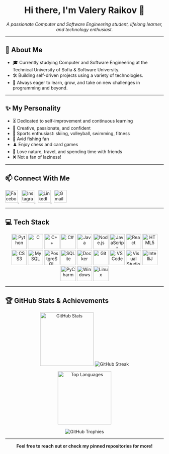 <h1 align="center">Hi there, I'm Valery Raikov 👋</h1>

<p align="center">
  <em>A passionate Computer and Software Engineering student, lifelong learner, and technology enthusiast.</em>
</p>

---

## 💫 About Me

- 🎓 Currently studying Computer and Software Engineering at the Technical University of Sofia & Software University.
- 🛠️ Building self-driven projects using a variety of technologies.
- 🚀 Always eager to learn, grow, and take on new challenges in programming and beyond.

---

## ✨ My Personality

- ⏳ Dedicated to self-improvement and continuous learning
- 🔑 Creative, passionate, and confident
- 🏐 Sports enthusiast: skiing, volleyball, swimming, fitness
- 🎣 Avid fishing fan
- ♟️ Enjoy chess and card games
- 🌅 Love nature, travel, and spending time with friends
- ❌ Not a fan of laziness!

---

## 📫 Connect With Me

<p align="left">
  <a href="https://www.facebook.com/profile.php?id=100008440088832&locale=bg_BG" target="_blank">
    <img src="https://raw.githubusercontent.com/maurodesouza/profile-readme-generator/master/src/assets/icons/social/facebook/default.svg" style="height: 40px;" alt="Facebook" />
  </a>&nbsp
  <a href="https://www.instagram.com/val_raikov/" target="_blank">
    <img src="https://raw.githubusercontent.com/maurodesouza/profile-readme-generator/master/src/assets/icons/social/instagram/default.svg" style="height: 40px;" alt="Instagram" />
  </a>&nbsp
    <a href="https://www.linkedin.com/in/valery-raikov-6b5326253/" target="_blank">
    <img src="https://raw.githubusercontent.com/maurodesouza/profile-readme-generator/master/src/assets/icons/social/linkedin/default.svg" style="height: 40px;" alt="LinkedIn" />
  </a>&nbsp
  <a href="mailto:valeryraikov@gmail.com" target="_blank">
    <img src="https://raw.githubusercontent.com/maurodesouza/profile-readme-generator/master/src/assets/icons/social/gmail/default.svg" style="height: 40px;" alt="Gmail" />
  </a>
</p>

---

## 💻 Tech Stack

<div align="center">
  <img src="https://cdn.jsdelivr.net/gh/devicons/devicon/icons/python/python-original.svg" alt="Python" style="height: 48px;"/>
  <img src="https://cdn.jsdelivr.net/gh/devicons/devicon/icons/c/c-original.svg" alt="C" style="height: 48px;"/>
  <img src="https://cdn.jsdelivr.net/gh/devicons/devicon/icons/cplusplus/cplusplus-original.svg" alt="C++" style="height: 48px;"/>
  <img src="https://cdn.jsdelivr.net/gh/devicons/devicon/icons/csharp/csharp-original.svg" alt="C#" style="height: 48px;"/>
  <img src="https://cdn.jsdelivr.net/gh/devicons/devicon/icons/java/java-original.svg" alt="Java" style="height: 48px;"/>
  <img src="https://cdn.jsdelivr.net/gh/devicons/devicon/icons/nodejs/nodejs-plain-wordmark.svg" alt="Node.js" style="height: 48px;"/>
  <img src="https://cdn.jsdelivr.net/gh/devicons/devicon/icons/javascript/javascript-original.svg" alt="JavaScript" style="height: 48px;"/>
  <img src="https://cdn.jsdelivr.net/gh/devicons/devicon/icons/react/react-original.svg" alt="React" style="height: 48px;"/>
  <img src="https://cdn.jsdelivr.net/gh/devicons/devicon/icons/html5/html5-original.svg" alt="HTML5" style="height: 48px;"/>
  <img src="https://cdn.jsdelivr.net/gh/devicons/devicon/icons/css3/css3-original.svg" alt="CSS3" style="height: 48px;"/>
  <img src="https://cdn.jsdelivr.net/gh/devicons/devicon/icons/mysql/mysql-original.svg" alt="MySQL" style="height: 48px;"/>
  <img src="https://cdn.jsdelivr.net/gh/devicons/devicon/icons/postgresql/postgresql-original.svg" alt="PostgreSQL" style="height: 48px;"/>
  <img src="https://cdn.jsdelivr.net/gh/devicons/devicon/icons/sqlite/sqlite-original.svg" alt="SQLite" style="height: 48px;"/>
  <img src="https://cdn.jsdelivr.net/gh/devicons/devicon/icons/docker/docker-original.svg" alt="Docker" style="height: 48px;"/>
  <img src="https://cdn.jsdelivr.net/gh/devicons/devicon/icons/git/git-original.svg" alt="Git" style="height: 48px;"/>
  <img src="https://cdn.jsdelivr.net/gh/devicons/devicon/icons/vscode/vscode-original.svg" alt="VSCode" style="height: 48px;"/>
  <img src="https://cdn.jsdelivr.net/gh/devicons/devicon/icons/visualstudio/visualstudio-plain.svg" alt="Visual Studio" style="height: 48px;"/>
  <img src="https://cdn.jsdelivr.net/gh/devicons/devicon/icons/intellij/intellij-original.svg" alt="IntelliJ" style="height: 48px;"/>
  <img src="https://cdn.jsdelivr.net/gh/devicons/devicon/icons/pycharm/pycharm-original.svg" alt="PyCharm" style="height: 48px;"/>
  <img src="https://cdn.jsdelivr.net/gh/devicons/devicon/icons/windows8/windows8-original.svg" alt="Windows" style="height: 48px;"/>
  <img src="https://cdn.jsdelivr.net/gh/devicons/devicon/icons/linux/linux-original.svg" alt="Linux" style="height: 48px;"/>

</div>

---

## 🏆 GitHub Stats & Achievements

<p align="center">
  <img src="https://github-readme-stats.vercel.app/api?username=ValeryRaikov&show_icons=true&theme=dracula&hide_border=false" height="170" alt="GitHub Stats" />
  <img src="https://streak-stats.demolab.com?user=ValeryRaikov&theme=dracula&hide_border=false" alt="GitHub Streak" />
</p>

<p align="center">
  <img src="https://github-readme-stats.vercel.app/api/top-langs?username=ValeryRaikov&layout=compact&langs_count=8&theme=dracula&hide_border=false" height="170" alt="Top Languages" />
</p>

<p align="center">
  <img src="https://github-profile-trophy.vercel.app/?username=ValeryRaikov&theme=onedark" alt="GitHub Trophies" />
</p>

---


<p align="center"><strong>Feel free to reach out or check my pinned repositories for more!</strong></p>
